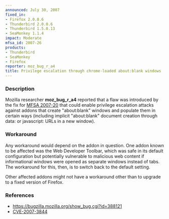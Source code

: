 ```yaml
---
announced: July 30, 2007
fixed_in:
- Firefox 2.0.0.6
- Thunderbird 2.0.0.6
- Thunderbird 1.5.0.13
- SeaMonkey 1.1.4
impact: Moderate
mfsa_id: 2007-26
products:
- Thunderbird
- SeaMonkey
- Firefox
reporter: moz_bug_r_a4
title: Privilege escalation through chrome-loaded about:blank windows
---
```


<h3>Description</h3>

<p>Mozilla researcher <strong>moz_bug_r_a4</strong> reported that a flaw was
introduced by the fix for <a href="mfsa2007-20.html">MFSA 2007-20</a> that
could enable privilege escalation attacks against addons that create
"about:blank" windows and populate them in certain ways (including
implicit "about:blank" document creation through data: or javascript:
URLs in a new window).</p>


<h3>Workaround</h3>

<p>Any workaround would depend on the addon in question. One addon known to be
affected was the Web Developer Toolbar, which was safe in its default
configuration but potentially vulnerable to malicious web content if
informational windows were opened as separate windows instead of tabs.
The workaround for this, then, is to switch back to the default setting.</p>

<p>Other affected addons might not have a workaround other than to upgrade
to a fixed version of Firefox.</p>


<h3>References</h3>

<ul>
<li><a href="https://bugzilla.mozilla.org/show_bug.cgi?id=388121">
https://bugzilla.mozilla.org/show_bug.cgi?id=388121</a></li>

<li><a class="ex-ref" href="http://nvd.nist.gov/nvd.cfm?cvename=CVE-2007-3844">CVE-2007-3844</a></li>
</ul>



